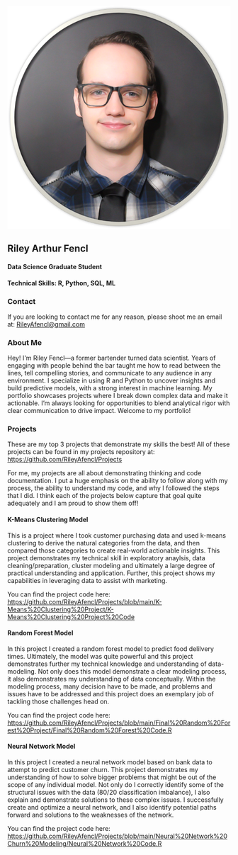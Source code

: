 ![Portfolio Headshot](/Assets/Images/Headshot.png)

## Riley Arthur Fencl
#### Data Science Graduate Student
#### Technical Skills: R, Python, SQL, ML

### Contact
If you are looking to contact me for any reason, please shoot me an email at: RileyAfencl@gmail.com

### About Me
Hey! I'm Riley Fencl—a former bartender turned data scientist. Years of engaging with people behind the bar taught me how to read between the lines, tell compelling stories, and communicate to any audience in any environment. I specialize in using R and Python to uncover insights and build predictive models, with a strong interest in machine learning. My portfolio showcases projects where I break down complex data and make it actionable. I’m always looking for opportunities to blend analytical rigor with clear communication to drive impact. Welcome to my portfolio!

### Projects
These are my top 3 projects that demonstrate my skills the best! All of these projects can be found in my projects repository at: https://github.com/RileyAfencl/Projects

For me, my projects are all about demonstrating thinking and code documentation. I put a huge emphasis on the ability to follow along with my process, the ability to understand my code, and why I followed the steps that I did. I think each of the projects below capture that goal quite adequately and I am proud to show them off!

#### K-Means Clustering Model
This is a project where I took customer purchasing data and used k-means clustering to derive the natural categories from the data, and then compared those categories to create real-world actionable insights. 
This project demonstrates my technical skill in exploratory anaylsis, data cleaning/preparation, cluster modeling and ultimately a large degree of practical understanding and application. Further, this project
shows my capabilities in leveraging data to assist with marketing. 

You can find the project code here: https://github.com/RileyAfencl/Projects/blob/main/K-Means%20Clustering%20Project/K-Means%20Clustering%20Project%20Code

#### Random Forest Model
In this project I created a random forest model to predict food delilvery times. Ultimately, the model was quite powerful and this project demonstrates further my technical knowledge and understanding of data-modeling. 
Not only does this model demonstrate a clear modeling process, it also demonstrates my understanding of data conceptually. Within the modeling process, many decision have to be made, and problems and issues have to be 
addressed and this project does an exemplary job of tackling those challenges head on. 

You can find the project code here: https://github.com/RileyAfencl/Projects/blob/main/Final%20Random%20Forest%20Project/Final%20Random%20Forest%20Code.R

#### Neural Network Model
In this project I created a neural network model based on bank data to attempt to predict customer churn. This project demonstrates my understanding of how to solve bigger problems that might be out of the scope of any 
individual model. Not only do I correctly identify some of the structural issues with the data (80/20 classification imbalance), I also explain and demonstrate solutions to these complex issues. I successfully create and optimize a neural network, and I also identify potential paths forward and solutions to the weaknesses of the network.

You can find the project code here:  https://github.com/RileyAfencl/Projects/blob/main/Neural%20Network%20Churn%20Modeling/Neural%20Network%20Code.R


